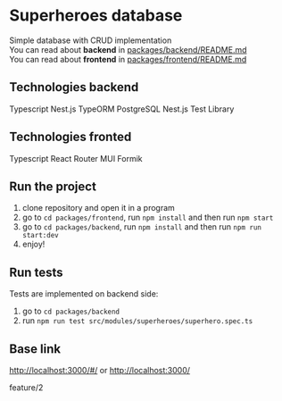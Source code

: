 # Superheroes database
Simple database with CRUD implementation <br>
You can read about **backend** in [packages/backend/README.md](https://github.com/masha-girya/superheroes/blob/main/packages/backend/README.md) <br>
You can read about **frontend** in [packages/frontend/README.md](https://github.com/masha-girya/superheroes/blob/main/packages/frontend/README.md)

## Technologies backend
Typescript
Nest.js
TypeORM
PostgreSQL
Nest.js Test Library

## Technologies fronted
Typescript
React
Router
MUI
Formik

## Run the project
1. clone repository and open it in a program
3. go to `cd packages/frontend`, run `npm install` and then run `npm start`
3. go to `cd packages/backend`, run `npm install` and then run `npm run start:dev`
4. enjoy!

## Run tests
Tests are implemented on backend side:
1. go to `cd packages/backend`
2. run `npm run test src/modules/superheroes/superhero.spec.ts`

## Base link
[http://localhost:3000/#/](http://localhost:3000/#/) or [http://localhost:3000/](http://localhost:3000/#/)



feature/2